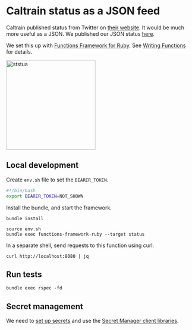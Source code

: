 # Caltrain status as a JSON feed

Caltrain published status from Twitter on [their website](https://www.caltrain.com/alerts?active_tab=service_alerts_tab).
It would be much more useful as a JSON. We published our JSON status [here](https://us-central1-next-caltrain-pwa.cloudfunctions.net/status).

We set this up with [Functions Framework for Ruby](https://github.com/GoogleCloudPlatform/functions-framework-ruby).
See [Writing Functions](https://github.com/GoogleCloudPlatform/functions-framework-ruby/blob/main/docs/writing-functions.md) for details.

<img width="240" alt="ststua" src="https://user-images.githubusercontent.com/17495/210915930-bc3c2ba0-0e6f-42d5-8fc7-47bffbc291ff.png">

## Local development

Create `env.sh` file to set the `BEARER_TOKEN`.
```bash
#!/bin/bash
export BEARER_TOKEN=NOT_SHOWN
```

Install the bundle, and start the framework.
```
bundle install

source env.sh
bundle exec functions-framework-ruby --target status
```

In a separate shell, send requests to this function using curl.
```
curl http://localhost:8080 | jq
```

## Run tests
```
bundle exec rspec -fd
```

## Secret management

We need to [set up secrets](https://cloud.google.com/functions/docs/configuring/secrets#console) and use the
[Secret Manager client libraries](https://cloud.google.com/secret-manager/docs/reference/libraries#client-libraries-install-ruby).
